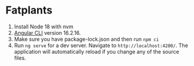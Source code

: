 # Fatplants

1. Install Node 18 with nvm
2. [Angular CLI](https://github.com/angular/angular-cli) version 16.2.16.
3. Make sure you have package-lock.json and then run `npm ci`
4. Run `ng serve` for a dev server. Navigate to `http://localhost:4200/`. The application will automatically reload if you change any of the source files.


